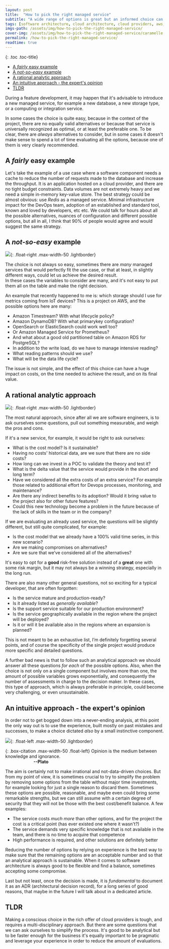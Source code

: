 ```yaml
---
layout: post
title:  "How to pick the right managed service"
subtitle: "A wide range of options is great but an informed choice can be quite time-consuming"
tags: [software architecture, cloud architecture, cloud providers, aws, managed services, cloud services, cloud cost]
imgs-path: /assets/img/how-to-pick-the-right-managed-service/
cover-img: /assets/img/how-to-pick-the-right-managed-service/caramelle.jpg
permalink: /how-to-pick-the-right-managed-service/
readtime: true
---
```


{: .toc .toc-title}
- [A *fairly* easy example](#a-fairly-easy-example)
- [A *not-so-easy* example](#a-not-so-easy-example)
- [A rational analytic approach](#a-rational-analytic-approach)
- [An intuitive approach - the expert's opinion](#an-intuitive-approach---the-experts-opinion)
- [TLDR](#tldr)

During a feature development, it may happen that it's advisable to introduce a new managed service, for example a new database, a new storage type, or a computing or integration service.

In some cases the choice is quite easy, because in the context of the project, there are no equally valid alternatives or because that service is universally recognized as optimal, or at least the preferable one.
To be clear, there are *always* alternatives to consider, but in some cases it doesn't make sense to spend a lot of time evaluating all the options, because one of them is very clearly recommended.

## A *fairly* easy example

Let's take the example of a use case where a software component needs a cache to reduce the number of requests made to the database and increase the throughput. It is an application hosted on a cloud provider, and there are no tight budget constraints. Data volumes are not extremely heavy and we need a simple in-memory key-value store. The best strategy could be almost obvious: use *Redis* as a managed service. Minimal infrastructure impact for the DevOps team, adoption of an established and standard tool, known and loved by developers, etc etc.
We could talk for hours about all the possible alternatives, nuances of configuration and different possible options, but all in all, I think that 90% of people would agree and would suggest the same strategy.

## A *not-so-easy* example

![]({{page.imgs-path}}headache.jpg){: .float-right .max-width-50 .lightborder}

The choice is not always so easy, sometimes there are *many* managed services that would perfectly fit the use case, or that at least, in slightly different ways, could let us achieve the desired result.  
In these cases the variables to consider are many, and it's not easy to put them all on the table and make the right decision.

An example that recently happened to me is: which storage should I use for metrics coming from IoT devices? This is a project on AWS, and the possible options here are many:  
- Amazon Timestream? With what lifecycle policy?  
- Amazon DynamoDB? With what primarykey configuration?  
- OpenSearch or ElasticSearch could work well too?  
- Or Amazon Managed Service for Prometheus?  
- And what about a good old partitioned table on Amazon RDS for PostgreSQL?  
- In addition to the write load, do we have to manage intensive reading?  
- What reading patterns should we use?  
- What will be the data life cycle?

The issue is not simple, and the effect of this choice can have a huge impact on costs, on the time needed to achieve the result, and on its final value.

## A rational analytic approach
![]({{page.imgs-path}}abacus.jpg){: .float-right .max-width-50 .lightborder}

The most natural approach, since after all we are software engineers, is to ask ourselves some questions, pull out something measurable, and weigh the pros and cons.
 
If it's a new service, for example, it would be right to ask ourselves:

- What is the cost model? Is it sustainable?
- Having no costs' historical data, are we sure that there are no side costs?
- How long can we invest in a POC to validate the theory and test it?
- What is the delta value that the service would provide in the short and long term?
- Have we considered all the extra costs of an extra service? For example those related to additional effort for Devops processes, monitoring, and maintenance?
- Are there any indirect benefits to its adoption? Would it bring value to the project also for other future features?
- Could this new technology become a problem in the future because of the lack of skills in the team or in the company?

If we are evaluating an already used service, the questions will be slightly different, but still quite complicated, for example:

- Is the cost model that we already have a 100% valid time series, in this new scenario?
- Are we making compromises on alternatives?
- Are we sure that we’ve considered all of the alternatives?

It's easy to opt for a **good** risk-free solution instead of a **great** one with some risk margin, but it may not always be a winning strategy, especially in the long run.

There are also many other general questions, not so exciting for a typical developer, that are often forgotten:
- Is the service mature and production-ready?
- Is it already listed as *generally available*?
- Is the support service suitable for our production environment?
- Is the service geographically available in the region where the project will be deployed?
- Is it or will it be available also in the regions where an expansion is planned?

This is not meant to be an exhaustive list, I’m definitely forgetting several points, and of course the specificity of the single project would produce more specific and detailed questions.

A further bad news is that to follow such an analytical approach we should answer all these questions *for each* of the possible options.
Also, when the choice is not only on a single component but involves more than one, the amount of possible variables grows exponentially, and consequently the number of assessments in charge to the decision maker.
In these cases, this type of approach, which is always preferable in principle, could become very challenging, or even unsustainable.

##  An intuitive approach - the expert's opinion

In order not to get bogged down into a never-ending analysis, at this point the only way out is to use the experience, built mostly on past mistakes and successes, to make a choice dictated *also* by a small instinctive component.

![]({{page.imgs-path}}platone.jpg){: .float-left .max-width-50 .lightborder}

{: .box-citation .max-width-50 .float-left}
Opinion is the medium between knowledge and ignorance.  
&emsp; &emsp; &emsp; &emsp; &emsp; **--Plato**

The aim is certainly not to make irrational and not-data-driven choices. But from my point of view, it is sometimes crucial to try to simplify the problem by removing some options from the table without major time investments, for example looking for just a single reason to discard them. Sometimes these options are possible, reasonable, and maybe even could bring some remarkable strengths, but we can still assume with a certain degree of security that they will not be those with the best cost/benefit balance.
A few examples:
- The service costs *much more* than other options, and for the project the cost is a critical point (has ever existed one where it wasn't?)
- The service demands very specific knowledge that is not available in the team, and there is no time to acquire that competence
- High performance is required, and other solutions are definitely better

Reducing the number of options by relying on experience is the best way to make sure that the remaining options are an acceptable number and so that an analytical approach is sustainable.
When it comes to software architecture is always good to be flexible and find a balance, sometimes accepting some compromise.

Last but not least, once the decision is made, it is *fundamental* to document it as an ADR (architectural decision record), for a long series of good reasons, that maybe in the future I will talk about in a dedicated article.

## TLDR
Making a conscious choice in the rich offer of cloud providers is tough, and requires a multi-disciplinary approach. But there are some questions that we can ask ourselves to simplify the process. 
It's good to be analytical but to be faster enough for the business it's equally important to be pragmatic and leverage your experience in order to reduce the amount of evaluations.

